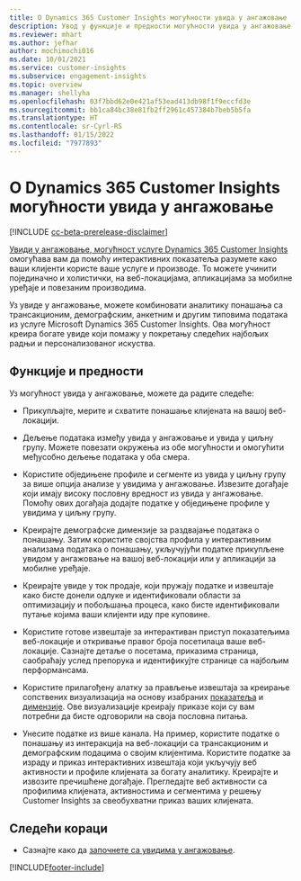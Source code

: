 ```yaml
---
title: О Dynamics 365 Customer Insights могућности увида у ангажовање
description: Увод у функције и предности могућности увида у ангажовање.
ms.reviewer: mhart
ms.author: jefhar
author: mochimochi016
ms.date: 10/01/2021
ms.service: customer-insights
ms.subservice: engagement-insights
ms.topic: overview
ms.manager: shellyha
ms.openlocfilehash: 03f7bbd62e0e421af53ead413db98f1f9eccfd3e
ms.sourcegitcommit: bb1ca84bc38e81fb2ff2961c457384b7beb5b5fa
ms.translationtype: HT
ms.contentlocale: sr-Cyrl-RS
ms.lasthandoff: 01/15/2022
ms.locfileid: "7977893"
---
```

# <a name="about-dynamics-365-customer-insights-engagement-insights-capability"></a>О Dynamics 365 Customer Insights могућности увида у ангажовање 

[!INCLUDE [cc-beta-prerelease-disclaimer](includes/cc-beta-prerelease-disclaimer.md)]

[Увиди у ангажовање, могућност услуге Dynamics 365 Customer Insights](https://dynamics.microsoft.com/ai/customer-insights/engagement-insights-capability/) омогућава вам да помоћу интерактивних показатеља разумете како ваши клијенти користе ваше услуге и производе. То можете учинити појединачно и холистички, на веб-локацијама, апликацијама за мобилне уређаје и повезаним производима.

Уз увиде у ангажовање, можете комбиновати аналитику понашања са трансакционим, демографским, анкетним и другим типовима података из услуге Microsoft Dynamics 365 Customer Insights. Ова могућност креира богате увиде који помажу у покретању следећих најбољих радњи и персонализованог искуства.

## <a name="features-and-benefits"></a>Функције и предности

Уз могућност увида у ангажовање, можете да радите следеће:

- Прикупљајте, мерите и схватите понашање клијената на вашој веб-локацији.

- Дељење података између увида у ангажовање и увида у циљну групу. Можете повезати окружења из обе могућности и омогућити међусобно дељење података у оба смера.

- Користите обједињене профиле и сегменте из увида у циљну групу за више опција анализе у увидима у ангажовање. Извезите догађаје који имају високу пословну вредност из увида у ангажовање. Помоћу ових догађаја додајте податке у обједињене профиле у увидима у циљну групу.

- Креирајте демографске димензије за раздвајање података о понашању. Затим користите својства профила у интерактивним анализама података о понашању, укључујући податке прикупљене увидом у ангажовање на вашој веб-локацији или у апликацији за мобилне уређаје.

- Креирајте увиде у ток продаје, који пружају податке и извештаје како бисте донели одлуке и идентификовали области за оптимизацију и побољшања процеса, како бисте идентификовали путање којима ваши клијенти иду пре куповине. 

-  Користите готове извештаје за интерактиван приступ показатељима веб-локације и откривање правог броја посетилаца ваше веб-локације. Сазнајте детаље о посетама, приказима страница, саобраћају услед препорука и идентификујте странице са најбољим перформансама.

- Користите прилагођену алатку за прављење извештаја за креирање сопствених визуализација на основу изабраних [показатеља](glossary.md) и [димензије](glossary.md). Ове визуализације креирају приказе који су вам потребни да бисте одговорили на своја пословна питања.

- Унесите податке из више канала. На пример, користите податке о понашању из интеракција на веб-локацији са трансакционим и демографским подацима о својим клијентима. Користите податке за израду и приказ интерактивних извештаја који укључују веб активности и профиле клијената за богату аналитику. Креирајте и извозите пречишћене догађаје. Прегледајте веб активности са профилима клијената, активностима и сегментима у решењу Customer Insights за свеобухватни приказ ваших клијената.

## <a name="next-steps"></a>Следећи кораци

- Сазнајте како да [започнете са увидима у ангажовање](get-started.md).


[!INCLUDE[footer-include](../includes/footer-banner.md)]
